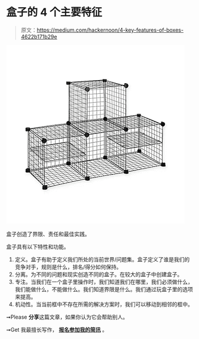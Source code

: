 # 盒子的 4 个主要特征

> 原文：<https://medium.com/hackernoon/4-key-features-of-boxes-4622b171b29e>

![](img/674fc1d2b0c7683523a48154692de430.png)

盒子创造了界限、责任和最佳实践。

盒子具有以下特性和功能。

1.  定义。盒子有助于定义我们所处的当前世界/问题集。盒子定义了谁是我们的竞争对手，规则是什么，排名/得分如何保持。
2.  分离。为不同的问题和现实创造不同的盒子。在较大的盒子中创建盒子。
3.  专注。当我们在一个盒子里操作时，我们知道我们在哪里，我们必须做什么，我们能做什么，不能做什么。我们知道界限是什么。我们通过玩盒子里的选项来提高。
4.  机动性。当当前框中不存在所需的解决方案时，我们可以移动到相邻的框中。

➞Please **分享**这篇文章，如果你认为它会帮助别人。

➞Get 我最擅长写作， [**报名参加我的简讯**](https://docs.google.com/forms/d/e/1FAIpQLSeX8Hu86LMIIBiya-9jijTXgKVNLUOHUue_hOAO3uPIxt0NfA/viewform?usp=sf_link) 。